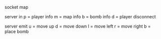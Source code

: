 socket map

server in
    p = player info
    m = map info
    b = bomb info
    d = player disconnect

server emit
    u = move up
    d = move down
    l = move left
    r = move right
    b = place bomb
